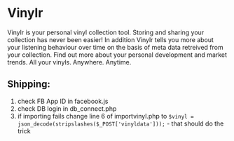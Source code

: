 # Vinylr

Vinylr is your personal vinyl collection tool. Storing and sharing your collection has never been easier! In addition Vinylr tells you more about your listening behaviour over time on the basis of meta data retreived from your collection. Find out more about your personal development and market trends. All your vinyls. Anywhere. Anytime.

## Shipping:

1. check FB App ID in facebook.js
2. check DB login in db_connect.php
3. if importing fails change line 6 of importvinyl.php to ```$vinyl = json_decode(stripslashes($_POST['vinyldata']));``` - that should do the trick